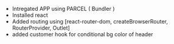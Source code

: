 - Intregated APP using PARCEL ( Bundler )
- Installed react
- Added routing using [react-router-dom, createBrowserRouter, RouterProvider, Outlet]
- added customer hook for conditional bg color of header